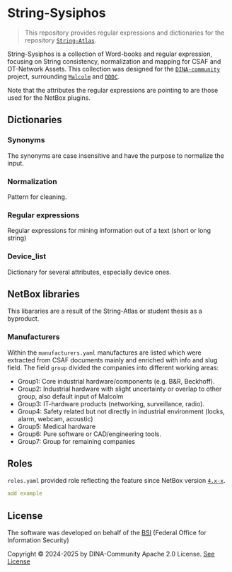 # String-Sysiphos

> This repository provides regular expressions and dictionaries for the repository [`String-Atlas`](https://github.com/DINA-community/String-Atlas).

String-Sysiphos is a collection of Word-books and regular expression, focusing on String consistency, normalization and mapping for CSAF and OT-Network Assets. This collection was designed for the [`DINA-community`](https://github.com/DINA-community) project, surrounding [`Malcolm`](https://github.com/cisagov/Malcolm) and [`DDDC`](https://github.com/DINA-community/DDDC-Netbox-plugin).

Note that the attributes the regular expressions are pointing to are those used for the NetBox plugins.

## Dictionaries

### Synonyms

The synonyms are case insensitive and have the purpose to normalize the input.

### Normalization

Pattern for cleaning.

### Regular expressions

Regular expressions for mining information out of a text (short or long string)

### Device_list

Dictionary for several attributes, especially device ones.

## NetBox libraries

This libararies are a result of the String-Atlas or student thesis as a byproduct.

### Manufacturers

Within the `manufacturers.yaml` manufactures are listed which were extracted from CSAF documents mainly and enriched with info and slug field.
The field `group` divided the companies into different working areas:

- Group1: Core industrial hardware/components (e.g. B&R, Beckhoff).
- Group2: Industrial hardware with slight uncertainty or overlap to other group, also default input of Malcolm
- Group3: IT-hardware products (networking, surveillance, radio).
- Group4: Safety related but not directly in industrial environment (locks, alarm, webcam, acoustic)
- Group5: Medical hardware
- Group6: Pure software or CAD/engineering tools.
- Group7: Group for remaining companies

## Roles

`roles.yaml` provided role reflecting the feature since NetBox version [`4.x-x`](commitling).

```yaml
add example
```

## License

The software was developed on behalf of the [BSI](https://www.bsi.bund.de) \(Federal Office for Information Security\)

Copyright &copy; 2024-2025 by DINA-Community Apache 2.0 License. [See License](/LICENSE)
